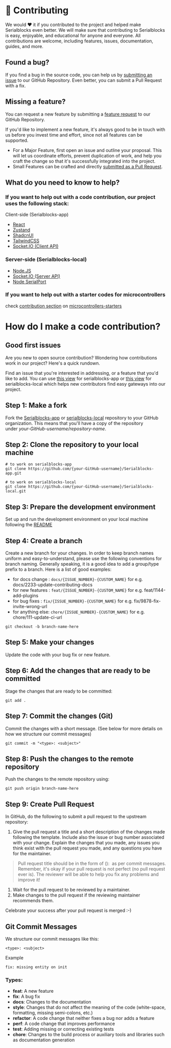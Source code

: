 # 🌟 Contributing

We would ❤️ it if you contributed to the project and helped make Serialblocks even better. We will make sure that contributing to Serialblocks is easy, enjoyable, and educational for anyone and everyone. All contributions are welcome, including features, issues, documentation, guides, and more.

## Found a bug?

If you find a bug in the source code, you can help us by [submitting an issue](https://github.com/serialblocks/serialblocks-app/issues/new?assignees=&labels=bug&title=%F0%9F%90%9B+Bug+Report%3A+) to our GitHub Repository. Even better, you can submit a Pull Request with a fix.

## Missing a feature?

You can request a new feature by submitting a [feature request](https://github.com/serialblocks/serialblocks-app/issues/new?assignees=&labels=feature%20request) to our GitHub Repository.

If you'd like to implement a new feature, it's always good to be in touch with us before you invest time and effort, since not all features can be supported.

- For a Major Feature, first open an issue and outline your proposal. This will let us coordinate efforts, prevent duplication of work, and help you craft the change so that it's successfully integrated into the project.
- Small Features can be crafted and directly [submitted as a Pull Request](https://github.com/amplication/amplication/blob/master/CONTRIBUTING.md#-how-do-i-make-a-code-contribution).

## What do you need to know to help?

### If you want to help out with a code contribution, our project uses the following stack:

Client-side (Serialblocks-app)

- [React](https://reactjs.org/docs/getting-started.html)
- [Zustand](https://docs.pmnd.rs/zustand/getting-started/introduction)
- [ShadcnUI](https://ui.shadcn.com/)
- [TailwindCSS](https://tailwindcss.com/)
- [Socket.IO (Client API)](https://socket.io/docs/v4/client-api/)

### Server-side (Serialblocks-local)

- [Node.JS](https://nodejs.org/)
- [Socket.IO (Server API)](https://socket.io/docs/v4/server-api/)
- [Node SerialPort](https://serialport.io/docs/)

### If you want to help out with a starter codes for microcontrollers

check [contribution section](https://github.com/Serialblocks/Microcontrollers-starters?tab=readme-ov-file#contribution) on [microcontrollers-starters](https://github.com/Serialblocks/Microcontrollers-starters)

# How do I make a code contribution?

## Good first issues

Are you new to open source contribution? Wondering how contributions work in our project? Here's a quick rundown.

Find an issue that you're interested in addressing, or a feature that you'd like to add. You can use [this view](https://github.com/Serialblocks/Serialblocks-app/issues?q=is%3Aopen+is%3Aissue+label%3A%22good+first+issue%22) for serialblocks-app or [this view](https://github.com/Serialblocks/Serialblocks-local/issues?q=is%3Aopen+is%3Aissue+label%3A%22good+first+issue%22) for serialblocks-local which helps new contributors find easy gateways into our project.

## Step 1: Make a fork

Fork the [Serialblocks-app](https://github.com/Serialblocks/Serialblocks-app) or [serialblocks-local](https://github.com/Serialblocks/Serialblocks-local) repository to your GitHub organization. This means that you'll have a copy of the repository under *your-GitHub-username/repository-name*.

## Step 2: Clone the repository to your local machine

```
# to work on serialblocks-app
git clone https://github.com/{your-GitHub-username}/Serialblocks-app.git

# to work on serialblocks-local
git clone https://github.com/{your-GitHub-username}/Serialblocks-local.git
```

## Step 3: Prepare the development environment

Set up and run the development environment on your local machine following the [README](https://github.com/amplication/amplication/blob/master/README.md#Development)

## Step 4: Create a branch

Create a new branch for your changes. In order to keep branch names uniform and easy-to-understand, please use the following conventions for branch naming. Generally speaking, it is a good idea to add a group/type prefix to a branch. Here is a list of good examples:

- for docs change : `docs/{ISSUE_NUMBER}-{CUSTOM_NAME}` for e.g. docs/2233-update-contributing-docs
- for new features : `feat/{ISSUE_NUMBER}-{CUSTOM_NAME}` for e.g. feat/1144-add-plugins
- for bug fixes : `fix/{ISSUE_NUMBER}-{CUSTOM_NAME}` for e.g. fix/9878-fix-invite-wrong-url
- for anything else: `chore/{ISSUE_NUMBER}-{CUSTOM_NAME}` for e.g. chore/111-update-ci-url

```
git checkout -b branch-name-here
```

## Step 5: Make your changes

Update the code with your bug fix or new feature.

## Step 6: Add the changes that are ready to be committed

Stage the changes that are ready to be committed:

```
git add .
```

## Step 7: Commit the changes (Git)

Commit the changes with a short message. (See below for more details on how we structure our commit messages)

```
git commit -m "<type>: <subject>"
```

## Step 8: Push the changes to the remote repository

Push the changes to the remote repository using:

```
git push origin branch-name-here
```

## Step 9: Create Pull Request

In GitHub, do the following to submit a pull request to the upstream repository:

1. Give the pull request a title and a short description of the changes made following the template. Include also the issue or bug number associated with your change. Explain the changes that you made, any issues you think exist with the pull request you made, and any questions you have for the maintainer.

> Pull request title should be in the form of <type>(<package>): <subject> as per commit messages. Remember, it's okay if your pull request is not perfect (no pull request ever is). The reviewer will be able to help you fix any problems and improve it!
> 
1. Wait for the pull request to be reviewed by a maintainer.
2. Make changes to the pull request if the reviewing maintainer recommends them.

Celebrate your success after your pull request is merged :-)

## Git Commit Messages

We structure our commit messages like this:

```
<type>: <subject>
```

Example

```
fix: missing entity on init
```

### Types:

- **feat**: A new feature
- **fix**: A bug fix
- **docs**: Changes to the documentation
- **style**: Changes that do not affect the meaning of the code (white-space, formatting, missing semi-colons, etc.)
- **refactor**: A code change that neither fixes a bug nor adds a feature
- **perf**: A code change that improves performance
- **test**: Adding missing or correcting existing tests
- **chore**: Changes to the build process or auxiliary tools and libraries such as documentation generation
